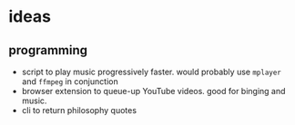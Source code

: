 # ideas
## programming
- script to play music progressively faster. would probably use `mplayer` and `ffmpeg` in conjunction
- browser extension to queue-up YouTube videos. good for binging and music.
- cli to return philosophy quotes
